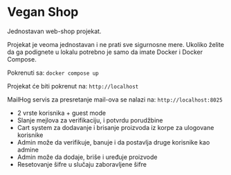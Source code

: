 # Vegan Shop
Jednostavan web-shop projekat.

Projekat je veoma jednostavan i ne prati sve sigurnosne mere.
Ukoliko želite da ga podignete u lokalu potrebno je samo da imate Docker i Docker Compose.

Pokrenuti sa: `docker compose up`

Projekat će biti pokrenut na: `http://localhost`

MailHog servis za presretanje mail-ova se nalazi na: `http://localhost:8025`

- 2 vrste korisnika + guest mode
- Slanje mejlova za verifikaciju, i potvrdu porudžbine
- Cart system za dodavanje i brisanje proizvoda iz korpe za ulogovane korisnike
- Admin može da verifikuje, banuje i da postavlja druge korisnike kao admine
- Admin može da dodaje, briše i uređuje proizvode
- Resetovanje šifre u slučaju zaboravljene šifre
